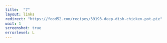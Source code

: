 ```yaml
---
title:  "7"
layout: links
redirect: "https://food52.com/recipes/39193-deep-dish-chicken-pot-pie"
wait: 1
screenshot: true
errorlevel: L
---
```



